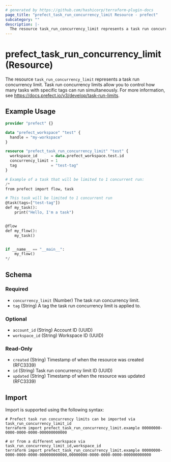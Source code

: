 ```yaml
---
# generated by https://github.com/hashicorp/terraform-plugin-docs
page_title: "prefect_task_run_concurrency_limit Resource - prefect"
subcategory: ""
description: |-
  The resource task_run_concurrency_limit represents a task run concurrency limit. Task run concurrency limits allow you to control how many tasks with specific tags can run simultaneously. For more information, see https://docs.prefect.io/v3/develop/task-run-limits.
---
```


# prefect_task_run_concurrency_limit (Resource)

The resource `task_run_concurrency_limit` represents a task run concurrency limit. Task run concurrency limits allow you to control how many tasks with specific tags can run simultaneously. For more information, see https://docs.prefect.io/v3/develop/task-run-limits.

## Example Usage

```terraform
provider "prefect" {}

data "prefect_workspace" "test" {
  handle = "my-workspace"
}

resource "prefect_task_run_concurrency_limit" "test" {
  workspace_id      = data.prefect_workspace.test.id
  concurrency_limit = 1
  tag               = "test-tag"
}

# Example of a task that will be limited to 1 concurrent run:
/*
from prefect import flow, task

# This task will be limited to 1 concurrent run
@task(tags=["test-tag"])
def my_task():
    print("Hello, I'm a task")


@flow
def my_flow():
    my_task()


if __name__ == "__main__":
    my_flow()
*/
```

<!-- schema generated by tfplugindocs -->
## Schema

### Required

- `concurrency_limit` (Number) The task run concurrency limit.
- `tag` (String) A tag the task run concurrency limit is applied to.

### Optional

- `account_id` (String) Account ID (UUID)
- `workspace_id` (String) Workspace ID (UUID)

### Read-Only

- `created` (String) Timestamp of when the resource was created (RFC3339)
- `id` (String) Task run concurrency limit ID (UUID)
- `updated` (String) Timestamp of when the resource was updated (RFC3339)

## Import

Import is supported using the following syntax:

```shell
# Prefect task run concurrency limits can be imported via task_run_concurrency_limit_id
terraform import prefect_task_run_concurrency_limit.example 00000000-0000-0000-0000-000000000000

# or from a different workspace via task_run_concurrency_limit_id,workspace_id
terraform import prefect_task_run_concurrency_limit.example 00000000-0000-0000-0000-000000000000,00000000-0000-0000-0000-000000000000
```
